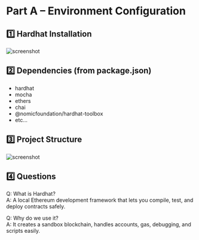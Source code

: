 # Part A – Environment Configuration

## 1️⃣ Hardhat Installation
![screenshot](/hello-vpn-contract/screenshots/01-hardhat-install.png)

## 2️⃣ Dependencies (from package.json)
- hardhat
- mocha
- ethers
- chai
- @nomicfoundation/hardhat-toolbox
- etc…

## 3️⃣ Project Structure
![screenshot](../hello-vpn-contract/screenshots/02-project-structure.png)


## 4️⃣ Questions
Q: What is Hardhat?  
A: A local Ethereum development framework that lets you compile, test, and deploy contracts safely.

Q: Why do we use it?  
A: It creates a sandbox blockchain, handles accounts, gas, debugging, and scripts easily.
